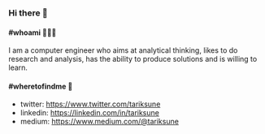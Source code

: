 ### Hi there 👋

#### #whoami 🧑🏻‍💻
I am a computer engineer who aims at analytical thinking, likes to do research and analysis, has the ability to produce solutions and is willing to learn.

#### #wheretofindme 📍
- twitter: https://www.twitter.com/tariksune
- linkedin: https://linkedin.com/in/tariksune
- medium: https://www.medium.com/@tariksune
